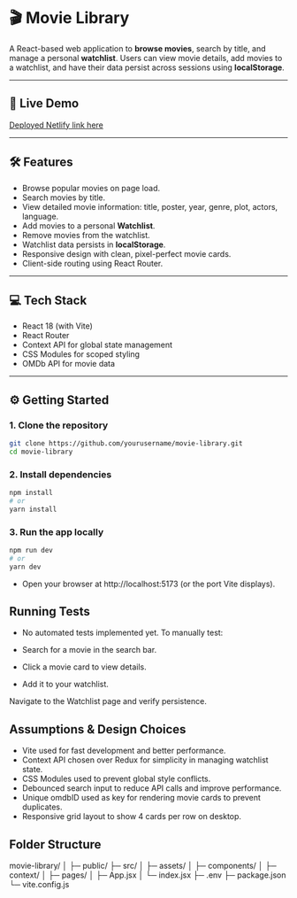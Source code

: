# 🎬 Movie Library

A React-based web application to **browse movies**, search by title, and manage a personal **watchlist**. Users can view movie details, add movies to a watchlist, and have their data persist across sessions using **localStorage**.

---

## 🔗 Live Demo

<a href="https://candid-torte-f38fc7.netlify.app/" target="_blank" rel="noopener noreferrer">
  Deployed Netlify link here
</a>


---

## 🛠 Features

- Browse popular movies on page load.  
- Search movies by title.  
- View detailed movie information: title, poster, year, genre, plot, actors, language.  
- Add movies to a personal **Watchlist**.  
- Remove movies from the watchlist.  
- Watchlist data persists in **localStorage**.  
- Responsive design with clean, pixel-perfect movie cards.  
- Client-side routing using React Router.  

---

## 💻 Tech Stack

- React 18 (with Vite)  
- React Router  
- Context API for global state management  
- CSS Modules for scoped styling  
- OMDb API for movie data  

---

## ⚙️ Getting Started

### **1. Clone the repository**

```bash
git clone https://github.com/yourusername/movie-library.git
cd movie-library

```
### **2. Install dependencies**

```bash
npm install
# or
yarn install

```
### **3. Run the app locally**

```bash
npm run dev
# or
yarn dev

```
- Open your browser at http://localhost:5173 (or the port Vite displays).

## Running Tests
- No automated tests implemented yet.
To manually test:

- Search for a movie in the search bar.
- Click a movie card to view details.
- Add it to your watchlist.

Navigate to the Watchlist page and verify persistence.


## Assumptions & Design Choices

- Vite used for fast development and better performance.
- Context API chosen over Redux for simplicity in managing watchlist state.
- CSS Modules used to prevent global style conflicts.
- Debounced search input to reduce API calls and improve performance.
- Unique omdbID used as key for rendering movie cards to prevent duplicates.
- Responsive grid layout to show 4 cards per row on desktop.

## Folder Structure
movie-library/
│
├─ public/
├─ src/
│   ├─ assets/
│   ├─ components/
│   ├─ context/
│   ├─ pages/
│   ├─ App.jsx
│   └─ index.jsx
├─ .env
├─ package.json
└─ vite.config.js
